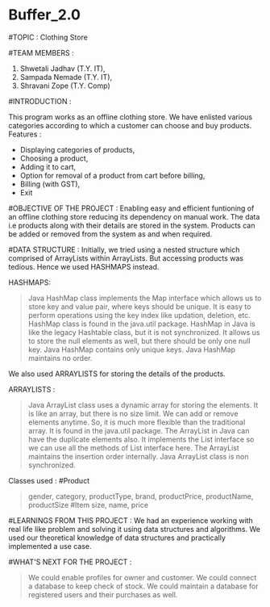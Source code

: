 # Buffer_2.0

#TOPIC : Clothing Store



#TEAM MEMBERS : 
 1. Shwetali Jadhav (T.Y. IT),
 2. Sampada Nemade (T.Y. IT),
 3. Shravani Zope (T.Y. Comp)



#INTRODUCTION : 

This program works as an offline clothing store. 
We have enlisted various categories according to which a 
customer can choose and buy products.
  Features :
  * Displaying categories of products, 
  * Choosing a product,
  * Adding it to cart,
  * Option for removal of a product from cart before billing,
  * Billing (with GST),
  * Exit



#OBJECTIVE OF THE PROJECT :
Enabling easy and efficient funtioning of an offline clothing 
store reducing its dependency on manual work. The data i.e products 
along with their details are stored in the system. 
Products can be added or removed from the system as and when required.



#DATA STRUCTURE :
Initially, we tried using a nested structure which comprised of 
ArrayLists within ArrayLists. But accessing products was tedious.
Hence we used HASHMAPS instead.

  HASHMAPS:
  > Java HashMap class implements the Map interface which 
    allows us to store key and value pair, where keys should 
    be unique. 
  > It is easy to perform operations using the key index like 
    updation, deletion, etc. HashMap class is found in the java.util 
    package.
  > HashMap in Java is like the legacy Hashtable class, but it is 
    not synchronized.
  > It allows us to store the null elements as well, but there 
    should be only one null key.
  > Java HashMap contains only unique keys.
  > Java HashMap maintains no order.

We also used ARRAYLISTS for storing the details of the products.

  ARRAYLISTS : 
  > Java ArrayList class uses a dynamic array for storing the 
    elements. 
  > It is like an array, but there is no size limit. We can add 
    or remove elements anytime.
  > So, it is much more flexible than the traditional array. It 
    is found in the java.util package.
  > The ArrayList in Java can have the duplicate elements also. 
    It implements the List interface so we can use all the methods 
    of List interface here.
  > The ArrayList maintains the insertion order internally.
  > Java ArrayList class is non synchronized.

Classes used :
  #Product
   > gender,
   > category,
   > productType,
   > brand,
   > productPrice,
   > productName,
   > productSize
  #Item
   > size,
   > name,
   > price



#LEARNINGS FROM THIS PROJECT : 
We had an experience working with real life like problem and 
solving it using data structures and algorithms.
We used our theoretical knowledge of data structures and practically
implemented a use case.



#WHAT'S NEXT FOR THE PROJECT : 
> We could enable profiles for owner and customer.
> We could connect a database to keep check of stock.
> We could maintain a database for registered users and their 
  purchases as well.





